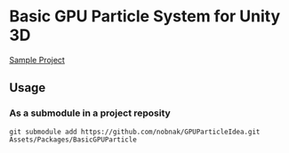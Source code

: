 # Basic GPU Particle System for Unity 3D

[Sample Project](https://github.com/nobnak/TestGPUParticleIdea)

## Usage
### As a submodule in a project reposity
```git submodule add https://github.com/nobnak/GPUParticleIdea.git Assets/Packages/BasicGPUParticle```
